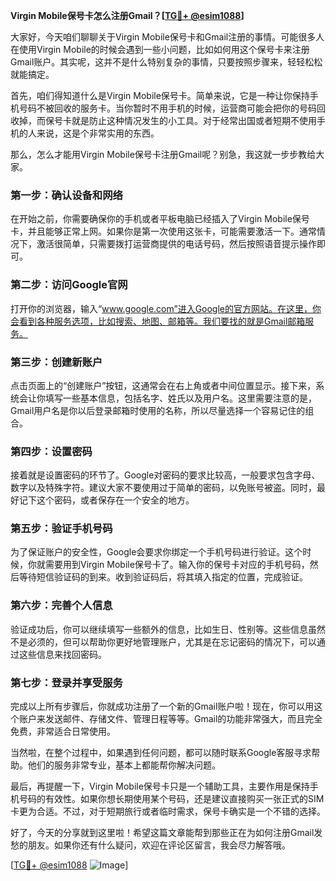 **Virgin Mobile保号卡怎么注册Gmail？[[TG💪+ @esim1088](https://t.me/s/esim1088)]**

大家好，今天咱们聊聊关于Virgin Mobile保号卡和Gmail注册的事情。可能很多人在使用Virgin Mobile的时候会遇到一些小问题，比如如何用这个保号卡来注册Gmail账户。其实呢，这并不是什么特别复杂的事情，只要按照步骤来，轻轻松松就能搞定。

首先，咱们得知道什么是Virgin Mobile保号卡。简单来说，它是一种让你保持手机号码不被回收的服务卡。当你暂时不用手机的时候，运营商可能会把你的号码回收掉，而保号卡就是防止这种情况发生的小工具。对于经常出国或者短期不使用手机的人来说，这是个非常实用的东西。

那么，怎么才能用Virgin Mobile保号卡注册Gmail呢？别急，我这就一步步教给大家。

### **第一步：确认设备和网络**
在开始之前，你需要确保你的手机或者平板电脑已经插入了Virgin Mobile保号卡，并且能够正常上网。如果你是第一次使用这张卡，可能需要激活一下。通常情况下，激活很简单，只需要拨打运营商提供的电话号码，然后按照语音提示操作即可。

### **第二步：访问Google官网**
打开你的浏览器，输入“www.google.com”进入Google的官方网站。在这里，你会看到各种服务选项，比如搜索、地图、邮箱等。我们要找的就是Gmail邮箱服务。

### **第三步：创建新账户**
点击页面上的“创建账户”按钮，这通常会在右上角或者中间位置显示。接下来，系统会让你填写一些基本信息，包括名字、姓氏以及用户名。这里需要注意的是，Gmail用户名是你以后登录邮箱时使用的名称，所以尽量选择一个容易记住的组合。

### **第四步：设置密码**
接着就是设置密码的环节了。Google对密码的要求比较高，一般要求包含字母、数字以及特殊字符。建议大家不要使用过于简单的密码，以免账号被盗。同时，最好记下这个密码，或者保存在一个安全的地方。

### **第五步：验证手机号码**
为了保证账户的安全性，Google会要求你绑定一个手机号码进行验证。这个时候，你就需要用到Virgin Mobile保号卡了。输入你的保号卡对应的手机号码，然后等待短信验证码的到来。收到验证码后，将其填入指定的位置，完成验证。

### **第六步：完善个人信息**
验证成功后，你可以继续填写一些额外的信息，比如生日、性别等。这些信息虽然不是必须的，但可以帮助你更好地管理账户，尤其是在忘记密码的情况下，可以通过这些信息来找回密码。

### **第七步：登录并享受服务**
完成以上所有步骤后，你就成功注册了一个新的Gmail账户啦！现在，你可以用这个账户来发送邮件、存储文件、管理日程等等。Gmail的功能非常强大，而且完全免费，非常适合日常使用。

当然啦，在整个过程中，如果遇到任何问题，都可以随时联系Google客服寻求帮助。他们的服务非常专业，基本上都能帮你解决问题。

最后，再提醒一下，Virgin Mobile保号卡只是一个辅助工具，主要作用是保持手机号码的有效性。如果你想长期使用某个号码，还是建议直接购买一张正式的SIM卡更为合适。不过，对于短期旅行或者临时需求，保号卡确实是一个不错的选择。

好了，今天的分享就到这里啦！希望这篇文章能帮到那些正在为如何注册Gmail发愁的朋友。如果你还有什么疑问，欢迎在评论区留言，我会尽力解答哦。

[[TG💪+ @esim1088](https://t.me/s/esim1088) ![Image](https://i.postimg.cc/4NQfJmqS/Snipaste-2025-05-13-00-14-12.png)]